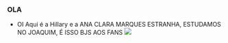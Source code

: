### OLA

- OI Aqui é a Hillary e a ANA CLARA MARQUES ESTRANHA, ESTUDAMOS NO JOAQUIM, É ISSO BJS AOS FANS
![](https://user-images.githubusercontent.com/14011726/94132137-7d4fc100-fe7c-11ea-8512-69f90cb65e48.gif)
